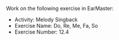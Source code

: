 Work on the following exercise in EarMaster:
- Activity: Melody Singback
- Exercise Name: Do, Re, Me, Fa, So
- Exercise Number: 12.4
